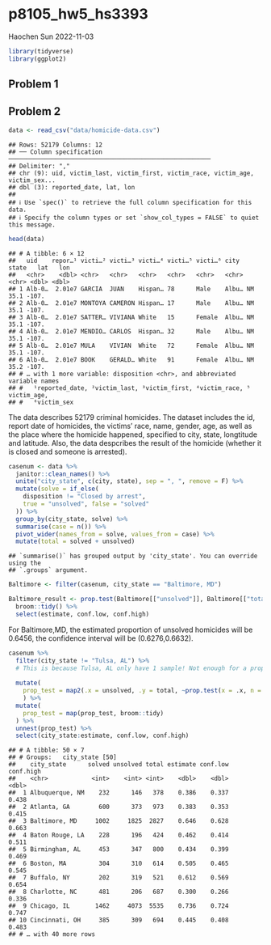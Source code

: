 p8105_hw5_hs3393
================
Haochen Sun
2022-11-03

``` r
library(tidyverse)
library(ggplot2)
```

## Problem 1

## Problem 2

``` r
data <- read_csv("data/homicide-data.csv")
```

    ## Rows: 52179 Columns: 12
    ## ── Column specification ────────────────────────────────────────────────────────
    ## Delimiter: ","
    ## chr (9): uid, victim_last, victim_first, victim_race, victim_age, victim_sex...
    ## dbl (3): reported_date, lat, lon
    ## 
    ## ℹ Use `spec()` to retrieve the full column specification for this data.
    ## ℹ Specify the column types or set `show_col_types = FALSE` to quiet this message.

``` r
head(data)
```

    ## # A tibble: 6 × 12
    ##   uid    repor…¹ victi…² victi…³ victi…⁴ victi…⁵ victi…⁶ city  state   lat   lon
    ##   <chr>    <dbl> <chr>   <chr>   <chr>   <chr>   <chr>   <chr> <chr> <dbl> <dbl>
    ## 1 Alb-0…  2.01e7 GARCIA  JUAN    Hispan… 78      Male    Albu… NM     35.1 -107.
    ## 2 Alb-0…  2.01e7 MONTOYA CAMERON Hispan… 17      Male    Albu… NM     35.1 -107.
    ## 3 Alb-0…  2.01e7 SATTER… VIVIANA White   15      Female  Albu… NM     35.1 -107.
    ## 4 Alb-0…  2.01e7 MENDIO… CARLOS  Hispan… 32      Male    Albu… NM     35.1 -107.
    ## 5 Alb-0…  2.01e7 MULA    VIVIAN  White   72      Female  Albu… NM     35.1 -107.
    ## 6 Alb-0…  2.01e7 BOOK    GERALD… White   91      Female  Albu… NM     35.2 -107.
    ## # … with 1 more variable: disposition <chr>, and abbreviated variable names
    ## #   ¹​reported_date, ²​victim_last, ³​victim_first, ⁴​victim_race, ⁵​victim_age,
    ## #   ⁶​victim_sex

The data describes 52179 criminal homicides. The dataset includes the
id, report date of homicides, the victims’ race, name, gender, age, as
well as the place where the homicide happened, specified to city, state,
longtitude and latitude. Also, the data despcribes the result of the
homicide (whether it is closed and someone is arrested).

``` r
casenum <- data %>% 
  janitor::clean_names() %>% 
  unite("city_state", c(city, state), sep = ", ", remove = F) %>%
  mutate(solve = if_else(
    disposition != "Closed by arrest",
    true = "unsolved", false = "solved"
  )) %>% 
  group_by(city_state, solve) %>% 
  summarise(case = n()) %>% 
  pivot_wider(names_from = solve, values_from = case) %>% 
  mutate(total = solved + unsolved)
```

    ## `summarise()` has grouped output by 'city_state'. You can override using the
    ## `.groups` argument.

``` r
Baltimore <- filter(casenum, city_state == "Baltimore, MD")

Baltimore_result <- prop.test(Baltimore[["unsolved"]], Baltimore[["total"]]) %>% 
  broom::tidy() %>% 
  select(estimate, conf.low, conf.high)
```

For Baltimore,MD, the estimated proportion of unsolved homicides will be
0.6456, the confidence interval will be (0.6276,0.6632).

``` r
casenum %>% 
  filter(city_state != "Tulsa, AL") %>% 
  # This is because Tulsa, AL only have 1 sample! Not enough for a proportion test, so just leave it out
  
  mutate(
    prop_test = map2(.x = unsolved, .y = total, ~prop.test(x = .x, n = .y))
    ) %>% 
  mutate(
    prop_test = map(prop_test, broom::tidy)
  ) %>% 
  unnest(prop_test) %>% 
  select(city_state:estimate, conf.low, conf.high)
```

    ## # A tibble: 50 × 7
    ## # Groups:   city_state [50]
    ##    city_state      solved unsolved total estimate conf.low conf.high
    ##    <chr>            <int>    <int> <int>    <dbl>    <dbl>     <dbl>
    ##  1 Albuquerque, NM    232      146   378    0.386    0.337     0.438
    ##  2 Atlanta, GA        600      373   973    0.383    0.353     0.415
    ##  3 Baltimore, MD     1002     1825  2827    0.646    0.628     0.663
    ##  4 Baton Rouge, LA    228      196   424    0.462    0.414     0.511
    ##  5 Birmingham, AL     453      347   800    0.434    0.399     0.469
    ##  6 Boston, MA         304      310   614    0.505    0.465     0.545
    ##  7 Buffalo, NY        202      319   521    0.612    0.569     0.654
    ##  8 Charlotte, NC      481      206   687    0.300    0.266     0.336
    ##  9 Chicago, IL       1462     4073  5535    0.736    0.724     0.747
    ## 10 Cincinnati, OH     385      309   694    0.445    0.408     0.483
    ## # … with 40 more rows
